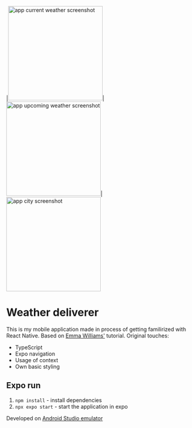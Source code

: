 |<img width="250px" src="https://i.gyazo.com/2169f9ea68ec389f7d3ea1926b191398.png" alt="app current weather screenshot"/>|<img width="250px" src="https://i.gyazo.com/03531f0264598b79f73f89e0a625345f.png" alt="app upcoming weather screenshot"/>|<img width="250px" src="https://i.gyazo.com/fdcef8464edd9d538b0320eb3fde719b.png" alt="app city screenshot"/>

# Weather deliverer

This is my mobile application made in process of getting familirized with React Native.
Based on [Emma Williams'](https://github.com/Em01/weather-app-demo) tutorial. Original touches:

- TypeScript
- Expo navigation
- Usage of context
- Own basic styling

## Expo run

1. `npm install` - install dependencies
2. `npx expo start` - start the application in expo

Developed on [Android Studio emulator](https://developer.android.com/studio/run/emulator)
